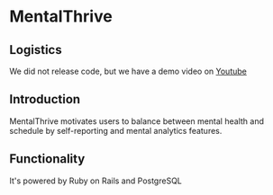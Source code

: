 # MentalThrive

## Logistics
We did not release code, but we have a demo video on [Youtube](https://www.youtube.com/watch?v=KGu1DBOmAGs&ab_channel=JungjeBae)

## Introduction
MentalThrive motivates users to balance between mental health and schedule by self-reporting and mental analytics features.

## Functionality
It's powered by Ruby on Rails and PostgreSQL
